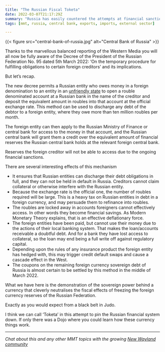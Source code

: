 ```yaml
---
title: "The Russian Fiscal Toketa"
date: 2022-03-07T21:17:29Z
summary: "Russia has easily countered the attempts at financial sanctions, resulting in some interesting outcomes that further confirm the view taken by Modern Monetary Theory"
tags: [mmt, russia, central bank, exports, imports, external sector]

---
```


{{< figure src="central-bank-of-russia.jpg" alt="Central Bank of Russia" >}}

Thanks to the marvellous balanced reporting of the Western Media you will all now be fully aware of the Decree of the President of the Russian Federation No. 95 dated 5th March 2022: ‘On the temporary procedure for fulfilling obligations to certain foreign creditors’ and its implications.

But let’s recap.

The new decree permits a Russian entity who owes money in a foreign denomination to an entity in an [unfriendly state](https://tass.com/politics/1418197) to open a rouble denominated account at a Russian bank in the name of the creditor and deposit the equivalent amount in roubles into that account at the official exchange rate. This method can be used to discharge any debt of the debtor to a foreign entity, where they owe more than ten million roubles per month.

The foreign entity can then apply to the Russian Ministry of Finance or central bank for access to the money in that account, and the Russian central bank will grant them a credit over the equivalent amount of financial reserves the Russian central bank holds at the relevant foreign central bank.

Reserves the foreign creditor will not be able to access due to the ongoing financial sanctions.

There are several interesting effects of this mechanism

- It ensures that Russian entities can discharge their debt obligations in full, and they can not be held in default in Russia. Creditors cannot claim collateral or otherwise interfere with the Russian entity.
- Because the exchange rate is the official one, the number of roubles required will be large. This is a heavy tax on Russian entities in debt in a foreign currency, and may persuade them to refinance into roubles.
- The roubles are locked away in accounts foreigners cannot effectively access. In other words they become financial savings. As Modern Monetary Theory explains, that is an effective deflationary force.
- The foreign entities have been paid, but cannot use their money due to the actions of their local banking system. That makes the loan/accounts receivable a doubtful debt. And for a bank they have lost access to collateral, so the loan may end being a full write off against regulatory capital.
- Depending upon the rules of any insurance product the foreign entity has hedged with, this may trigger credit default swaps and cause a cascade effect in the West.
- The coupons on the remaining foreign currency sovereign debt of Russia is almost certain to be settled by this method in the middle of March 2022.

What we have here is the demonstration of the sovereign power behind a currency that cleverly neutralises the fiscal effects of freezing the foreign currency reserves of the Russian Federation.

Exactly as you would expect from a black belt in Judo.

I think we can call ‘Toketa’ in this attempt to pin the Russian financial system down. If only there was a Dojo where you could learn how these currency things work.

* * *

_Chat about this and any other MMT topics with the growing [New Wayland community](https://discord.gg/JN6HKUd)_

